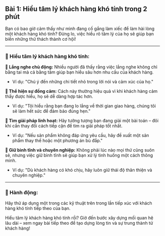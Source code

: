 ## Bài 1: Hiểu tâm lý khách hàng khó tính trong 2 phút

Bạn có bao giờ cảm thấy như mình đang cố gắng làm xiếc để làm hài lòng một khách hàng khó tính? Đừng lo, việc hiểu rõ tâm lý của họ sẽ giúp bạn biến những thử thách thành cơ hội!

---

### 📌 Hiểu tâm lý khách hàng khó tính:

**🔹 Lắng nghe chủ động:**
Nhiều người đã thấy rằng việc lắng nghe không chỉ bằng tai mà cả bằng tâm giúp bạn hiểu sâu hơn nhu cầu của khách hàng.

- Ví dụ: "Chú ý đến những chi tiết nhỏ trong lời nói và cảm xúc của họ."

**🔹 Thể hiện sự đồng cảm:**
Cách này thường hiệu quả vì khi khách hàng cảm thấy được hiểu, họ sẽ dễ dàng hợp tác hơn.

- Ví dụ: "Tôi hiểu rằng bạn đang lo lắng về thời gian giao hàng, chúng tôi sẽ làm hết sức để đảm bảo đúng hẹn."

**🔹 Tìm giải pháp linh hoạt:**
Hãy tưởng tượng bạn đang giải một bài toán – đôi khi cần thay đổi cách tiếp cận để tìm ra giải pháp tốt nhất.

- Ví dụ: "Nếu sản phẩm không đáp ứng yêu cầu, hãy đề xuất một sản phẩm thay thế hoặc một phương án bù đắp."

**🔹 Giữ bình tĩnh và chuyên nghiệp:**
Không phải lúc nào mọi thứ cũng suôn sẻ, nhưng việc giữ bình tĩnh sẽ giúp bạn xử lý tình huống một cách thông minh.

- Ví dụ: "Dù khách hàng có khó chịu, hãy luôn giữ thái độ thân thiện và chuyên nghiệp."

---

### 🚀 Hành động:

Hãy thử áp dụng một trong các kỹ thuật trên trong lần tiếp xúc với khách hàng khó tính tiếp theo của bạn.

Hiểu tâm lý khách hàng khó tính rồi? Giờ đến bước xây dựng mối quan hệ lâu dài – xem ngay bài tiếp theo để tạo dựng lòng tin và sự trung thành từ khách hàng!